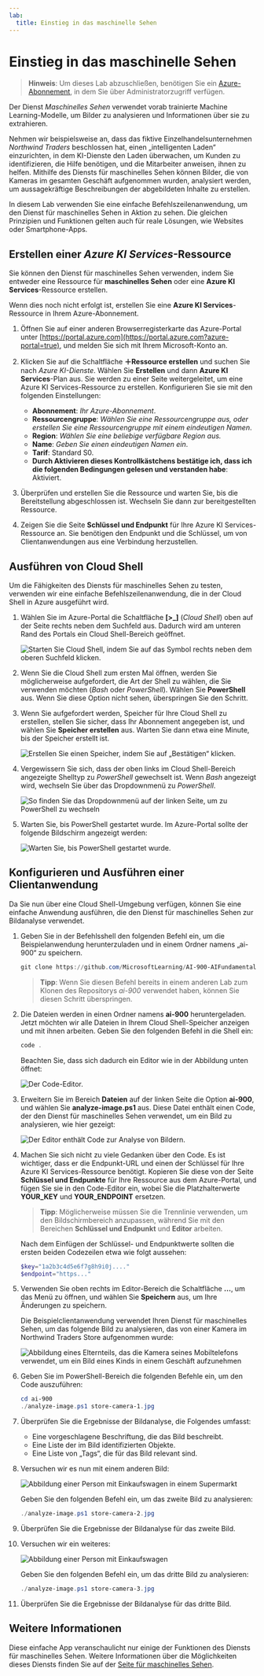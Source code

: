 ```yaml
---
lab:
  title: Einstieg in das maschinelle Sehen
---
```


# Einstieg in das maschinelle Sehen

> **Hinweis**: Um dieses Lab abzuschließen, benötigen Sie ein [Azure-Abonnement](https://azure.microsoft.com/free?azure-portal=true), in dem Sie über Administratorzugriff verfügen.

Der Dienst *Maschinelles Sehen* verwendet vorab trainierte Machine Learning-Modelle, um Bilder zu analysieren und Informationen über sie zu extrahieren.

Nehmen wir beispielsweise an, dass das fiktive Einzelhandelsunternehmen *Northwind Traders* beschlossen hat, einen „intelligenten Laden“ einzurichten, in dem KI-Dienste den Laden überwachen, um Kunden zu identifizieren, die Hilfe benötigen, und die Mitarbeiter anweisen, ihnen zu helfen. Mithilfe des Diensts für maschinelles Sehen können Bilder, die von Kameras im gesamten Geschäft aufgenommen wurden, analysiert werden, um aussagekräftige Beschreibungen der abgebildeten Inhalte zu erstellen.

In diesem Lab verwenden Sie eine einfache Befehlszeilenanwendung, um den Dienst für maschinelles Sehen in Aktion zu sehen. Die gleichen Prinzipien und Funktionen gelten auch für reale Lösungen, wie Websites oder Smartphone-Apps.

## Erstellen einer *Azure KI Services*-Ressource

Sie können den Dienst für maschinelles Sehen verwenden, indem Sie entweder eine Ressource für **maschinelles Sehen** oder eine **Azure KI Services**-Ressource erstellen.

Wenn dies noch nicht erfolgt ist, erstellen Sie eine **Azure KI Services**-Ressource in Ihrem Azure-Abonnement.

1. Öffnen Sie auf einer anderen Browserregisterkarte das Azure-Portal unter [https://portal.azure.com](https://portal.azure.com?azure-portal=true), und melden Sie sich mit Ihrem Microsoft-Konto an.

1. Klicken Sie auf die Schaltfläche **&#65291;Ressource erstellen** und suchen Sie nach *Azure KI-Dienste*. Wählen Sie **Erstellen** und dann **Azure KI Services**-Plan aus. Sie werden zu einer Seite weitergeleitet, um eine Azure KI Services-Ressource zu erstellen. Konfigurieren Sie sie mit den folgenden Einstellungen:
    - **Abonnement**: *Ihr Azure-Abonnement*.
    - **Ressourcengruppe**: *Wählen Sie eine Ressourcengruppe aus, oder erstellen Sie eine Ressourcengruppe mit einem eindeutigen Namen*.
    - **Region**: *Wählen Sie eine beliebige verfügbare Region aus.*
    - **Name**: *Geben Sie einen eindeutigen Namen ein*.
    - **Tarif**: Standard S0.
    - **Durch Aktivieren dieses Kontrollkästchens bestätige ich, dass ich die folgenden Bedingungen gelesen und verstanden habe**: Aktiviert.

1. Überprüfen und erstellen Sie die Ressource und warten Sie, bis die Bereitstellung abgeschlossen ist. Wechseln Sie dann zur bereitgestellten Ressource.

1. Zeigen Sie die Seite **Schlüssel und Endpunkt** für Ihre Azure KI Services-Ressource an. Sie benötigen den Endpunkt und die Schlüssel, um von Clientanwendungen aus eine Verbindung herzustellen.

## Ausführen von Cloud Shell

Um die Fähigkeiten des Diensts für maschinelles Sehen zu testen, verwenden wir eine einfache Befehlszeilenanwendung, die in der Cloud Shell in Azure ausgeführt wird.

1. Wählen Sie im Azure-Portal die Schaltfläche **[>_]** (*Cloud Shell*) oben auf der Seite rechts neben dem Suchfeld aus. Dadurch wird am unteren Rand des Portals ein Cloud Shell-Bereich geöffnet.

    ![Starten Sie Cloud Shell, indem Sie auf das Symbol rechts neben dem oberen Suchfeld klicken.](media/analyze-images-computer-vision-service/powershell-portal-guide-1.png)

1. Wenn Sie die Cloud Shell zum ersten Mal öffnen, werden Sie möglicherweise aufgefordert, die Art der Shell zu wählen, die Sie verwenden möchten (*Bash* oder *PowerShell*). Wählen Sie **PowerShell** aus. Wenn Sie diese Option nicht sehen, überspringen Sie den Schritt.  

1. Wenn Sie aufgefordert werden, Speicher für Ihre Cloud Shell zu erstellen, stellen Sie sicher, dass Ihr Abonnement angegeben ist, und wählen Sie **Speicher erstellen** aus. Warten Sie dann etwa eine Minute, bis der Speicher erstellt ist.

    ![Erstellen Sie einen Speicher, indem Sie auf „Bestätigen“ klicken.](media/analyze-images-computer-vision-service/powershell-portal-guide-2.png)

1. Vergewissern Sie sich, dass der oben links im Cloud Shell-Bereich angezeigte Shelltyp zu *PowerShell* gewechselt ist. Wenn *Bash* angezeigt wird, wechseln Sie über das Dropdownmenü zu *PowerShell*.

    ![So finden Sie das Dropdownmenü auf der linken Seite, um zu PowerShell zu wechseln](media/analyze-images-computer-vision-service/powershell-portal-guide-3.png)

1. Warten Sie, bis PowerShell gestartet wurde. Im Azure-Portal sollte der folgende Bildschirm angezeigt werden:  

    ![Warten Sie, bis PowerShell gestartet wurde.](media/analyze-images-computer-vision-service/powershell-prompt.png)

## Konfigurieren und Ausführen einer Clientanwendung

Da Sie nun über eine Cloud Shell-Umgebung verfügen, können Sie eine einfache Anwendung ausführen, die den Dienst für maschinelles Sehen zur Bildanalyse verwendet.

1. Geben Sie in der Befehlsshell den folgenden Befehl ein, um die Beispielanwendung herunterzuladen und in einem Ordner namens „ai-900“ zu speichern.

    ```PowerShell
    git clone https://github.com/MicrosoftLearning/AI-900-AIFundamentals ai-900
    ```

    > **Tipp**: Wenn Sie diesen Befehl bereits in einem anderen Lab zum Klonen des Repositorys *ai-900* verwendet haben, können Sie diesen Schritt überspringen.

1. Die Dateien werden in einen Ordner namens **ai-900** heruntergeladen. Jetzt möchten wir alle Dateien in Ihrem Cloud Shell-Speicher anzeigen und mit ihnen arbeiten. Geben Sie den folgenden Befehl in die Shell ein:

    ```PowerShell
    code .
    ```

    Beachten Sie, dass sich dadurch ein Editor wie in der Abbildung unten öffnet:

    ![Der Code-Editor.](media/analyze-images-computer-vision-service/powershell-portal-guide-4.png)

1. Erweitern Sie im Bereich **Dateien** auf der linken Seite die Option **ai-900**, und wählen Sie **analyze-image.ps1** aus. Diese Datei enthält einen Code, der den Dienst für maschinelles Sehen verwendet, um ein Bild zu analysieren, wie hier gezeigt:

    ![Der Editor enthält Code zur Analyse von Bildern.](media/analyze-images-computer-vision-service/analyze-image-code.png)

1. Machen Sie sich nicht zu viele Gedanken über den Code. Es ist wichtiger, dass er die Endpunkt-URL und einen der Schlüssel für Ihre Azure KI Services-Ressource benötigt. Kopieren Sie diese von der Seite **Schlüssel und Endpunkte** für Ihre Ressource aus dem Azure-Portal, und fügen Sie sie in den Code-Editor ein, wobei Sie die Platzhalterwerte **YOUR_KEY** und **YOUR_ENDPOINT** ersetzen.

    > **Tipp**: Möglicherweise müssen Sie die Trennlinie verwenden, um den Bildschirmbereich anzupassen, während Sie mit den Bereichen **Schlüssel und Endpunkt** und **Editor** arbeiten.

    Nach dem Einfügen der Schlüssel- und Endpunktwerte sollten die ersten beiden Codezeilen etwa wie folgt aussehen:

    ```PowerShell
    $key="1a2b3c4d5e6f7g8h9i0j...."    
    $endpoint="https..."
    ```

1. Verwenden Sie oben rechts im Editor-Bereich die Schaltfläche **...**, um das Menü zu öffnen, und wählen Sie **Speichern** aus, um Ihre Änderungen zu speichern.

    Die Beispielclientanwendung verwendet Ihren Dienst für maschinelles Sehen, um das folgende Bild zu analysieren, das von einer Kamera im Northwind Traders Store aufgenommen wurde:

    ![Abbildung eines Elternteils, das die Kamera seines Mobiltelefons verwendet, um ein Bild eines Kinds in einem Geschäft aufzunehmen](media/analyze-images-computer-vision-service/store-camera-1.jpg)

1. Geben Sie im PowerShell-Bereich die folgenden Befehle ein, um den Code auszuführen:

    ```PowerShell
    cd ai-900
    ./analyze-image.ps1 store-camera-1.jpg
    ```

1. Überprüfen Sie die Ergebnisse der Bildanalyse, die Folgendes umfasst:
    - Eine vorgeschlagene Beschriftung, die das Bild beschreibt.
    - Eine Liste der im Bild identifizierten Objekte.
    - Eine Liste von „Tags“, die für das Bild relevant sind.

1. Versuchen wir es nun mit einem anderen Bild:

    ![Abbildung einer Person mit Einkaufswagen in einem Supermarkt](media/analyze-images-computer-vision-service/store-camera-2.jpg)

    Geben Sie den folgenden Befehl ein, um das zweite Bild zu analysieren:

    ```PowerShell
    ./analyze-image.ps1 store-camera-2.jpg
    ```

1. Überprüfen Sie die Ergebnisse der Bildanalyse für das zweite Bild.

1. Versuchen wir ein weiteres:

    ![Abbildung einer Person mit Einkaufswagen](media/analyze-images-computer-vision-service/store-camera-3.jpg)

    Geben Sie den folgenden Befehl ein, um das dritte Bild zu analysieren:

    ```PowerShell
    ./analyze-image.ps1 store-camera-3.jpg
    ```

1. Überprüfen Sie die Ergebnisse der Bildanalyse für das dritte Bild.

## Weitere Informationen

Diese einfache App veranschaulicht nur einige der Funktionen des Diensts für maschinelles Sehen. Weitere Informationen über die Möglichkeiten dieses Diensts finden Sie auf der [Seite für maschinelles Sehen](https://azure.microsoft.com/products/ai-services?activetab=pivot:visiontab).

